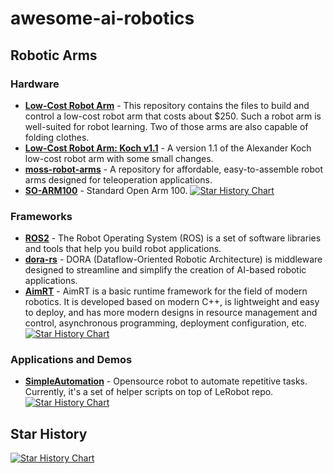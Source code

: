 # awesome-ai-robotics

## Robotic Arms
### Hardware
- [**Low-Cost Robot Arm**](https://github.com/AlexanderKoch-Koch/low_cost_robot) - This repository contains the files to build and control a low-cost robot arm that costs about $250. Such a robot arm is well-suited for robot learning. Two of those arms are also capable of folding clothes.
- [**Low-Cost Robot Arm: Koch v1.1**](https://github.com/jess-moss/koch-v1-1) - A version 1.1 of the Alexander Koch low-cost robot arm with some small changes.
- [**moss-robot-arms**](https://github.com/jess-moss/moss-robot-arms) - A repository for affordable, easy-to-assemble robot arms designed for teleoperation applications.
- [**SO-ARM100**](https://github.com/TheRobotStudio/SO-ARM100) - Standard Open Arm 100.
[![Star History Chart](https://api.star-history.com/svg?repos=AlexanderKoch-Koch/low_cost_robot,jess-moss/koch-v1-1,jess-moss/moss-robot-arms,TheRobotStudio/SO-ARM100&type=Timeline)](https://star-history.com/#AlexanderKoch-Koch/low_cost_robot&jess-moss/koch-v1-1&jess-moss/moss-robot-arms&TheRobotStudio/SO-ARM100&Timeline)

### Frameworks
- [**ROS2**](https://github.com/ros2/ros2) - The Robot Operating System (ROS) is a set of software libraries and tools that help you build robot applications.
- [**dora-rs**](https://github.com/dora-rs/dora) - DORA (Dataflow-Oriented Robotic Architecture) is middleware designed to streamline and simplify the creation of AI-based robotic applications.
- [**AimRT**](https://github.com/AimRT/AimRT) - AimRT is a basic runtime framework for the field of modern robotics. It is developed based on modern C++, is lightweight and easy to deploy, and has more modern designs in resource management and control, asynchronous programming, deployment configuration, etc.
[![Star History Chart](https://api.star-history.com/svg?repos=ros2/ros2,dora-rs/dora,AimRT/AimRT&type=Timeline)](https://star-history.com/#ros2/ros2&dora-rs/dora&AimRT/AimRT&Timeline)

### Applications and Demos
- [**SimpleAutomation**](https://github.com/1g0rrr/SimpleAutomation) - Opensource robot to automate repetitive tasks. Currently, it's a set of helper scripts on top of LeRobot repo.
[![Star History Chart](https://api.star-history.com/svg?repos=1g0rrr/simpleautomation&type=Timeline)](https://star-history.com/#1g0rrr/simpleautomation&Timeline)

## Star History
[![Star History Chart](https://api.star-history.com/svg?repos=tc-huang/awesome-ai-robotics&type=Timeline)](https://star-history.com/#tc-huang/awesome-ai-robotics&Timeline)
